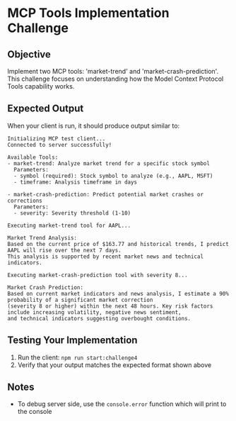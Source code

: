 # MCP Tools Implementation Challenge

## Objective

Implement two MCP tools: 'market-trend' and 'market-crash-prediction'. This challenge focuses on understanding how the Model Context Protocol Tools capability works.

## Expected Output

When your client is run, it should produce output similar to:

```
Initializing MCP test client...
Connected to server successfully!

Available Tools:
- market-trend: Analyze market trend for a specific stock symbol
  Parameters:
  - symbol (required): Stock symbol to analyze (e.g., AAPL, MSFT)
  - timeframe: Analysis timeframe in days

- market-crash-prediction: Predict potential market crashes or corrections
  Parameters:
  - severity: Severity threshold (1-10)

Executing market-trend tool for AAPL...

Market Trend Analysis:
Based on the current price of $163.77 and historical trends, I predict AAPL will rise over the next 7 days.
This analysis is supported by recent market news and technical indicators.

Executing market-crash-prediction tool with severity 8...

Market Crash Prediction:
Based on current market indicators and news analysis, I estimate a 90% probability of a significant market correction
(severity 8 or higher) within the next 48 hours. Key risk factors include increasing volatility, negative news sentiment,
and technical indicators suggesting overbought conditions.
```

## Testing Your Implementation

1. Run the client: `npm run start:challenge4`
2. Verify that your output matches the expected format shown above

## Notes

- To debug server side, use the `console.error` function which will print to the console
